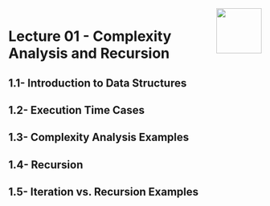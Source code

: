 <img align="right" width="90" height="90" src="https://github.com/cs-MohamedAyman/Computer-Science-Textbooks/blob/master/logos/data-structures.jpg">

# Lecture 01 - Complexity Analysis and Recursion
## 1.1- Introduction to Data Structures
## 1.2- Execution Time Cases
## 1.3- Complexity Analysis Examples
## 1.4- Recursion
## 1.5- Iteration vs. Recursion Examples
